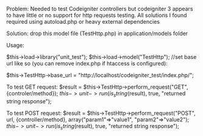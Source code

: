 Problem:
Needed to test Codeigniter controllers but codeigniter 3 appears to have little or no support for http requests testing.  All solutions I found required using autoload.php or heavy external dependencies


Solution:
drop this model file (TestHttp.php) in application/models folder



Usage:

$this->load->library("unit_test");
$this->load->model("TestHttp");
//set base url like so (you can remove index.php if htaccess is configured):

$this->TestHttp->base_url = "http://localhost/codeigniter_test/index.php/";


To test GET request:
 $result = $this->TestHttp->perform_request("GET", {controler/method}); 
  $this->unit->run(is_string($result), true, "returned string response"); 

 
To test POST request:
 $result = $this->TestHttp->perform_request("POST", url, {controller/method}, array("param1"=>"value1", "param2"=>"value2");  
  $this->unit->run(is_string($result), true, "returned string response"); 
 

 
